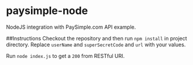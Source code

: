# paysimple-node
NodeJS integration with PaySimple.com API example.

##Instructions
Checkout the repository and then run `npm install` in project directory.
Replace `userName` and `superSecretCode` and `url` with your values.

Run `node index.js` to get a `200` from RESTful URI.
